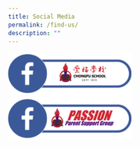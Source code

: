 ```yaml
---
title: Social Media
permalink: /find-us/
description: ""
---
```


<a href="https://www.facebook.com/ChongfuSch/?fref=ts">
<img src="/images/CFS_FB_Emblem.png" alt="fb" style="width:50%">
</a>

<a href="https://www.facebook.com/people/Chongfu-School-Passion-Parent-Support-Group/100064488288153/">
<img src="/images/CFS_FB_Passion_Emblem.png" alt="psg fb" style="width:50%">
</a>
